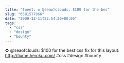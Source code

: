 ```yaml
---
title: "tweet: ♻ @seaofclouds: $100 for the bes"
slug: "6581577066"
date: "2009-12-11T22:54:20+00:00"
tags:
  - "css"
  - "design"
  - "bounty"
---
```

♻ @seaofclouds: $100 for the best css fix for this layout: http://fixme.heroku.com/ #css #design #bounty